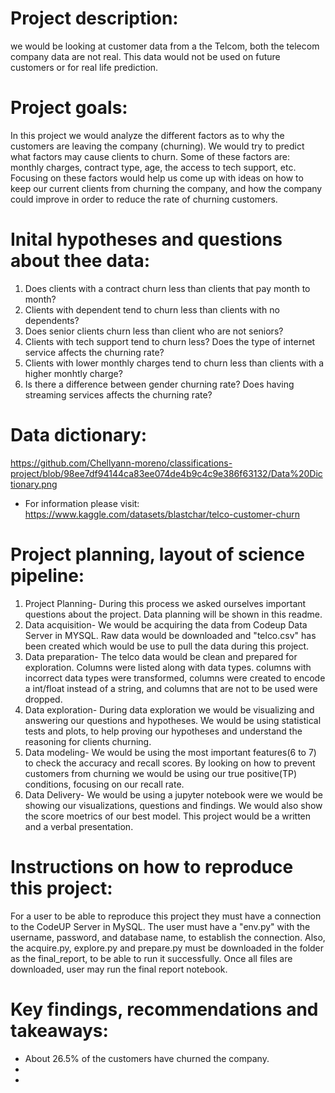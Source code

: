 # Project description:
   we would be looking at customer data from a the Telcom, both the telecom company data are not real. 
  This data would not be used on future customers or for real life prediction.
# Project goals:
  In this project we would analyze the different factors as to why the customers are leaving the company (churning).
  We would try to predict what factors may cause clients to churn.
    Some of these factors are: monthly charges, contract type, age, the access to tech support, etc.
    Focusing on these factors would help us come up with ideas on how to keep our current clients from churning the company,
    and how the company could improve in order to reduce the rate of churning customers. 
# Inital hypotheses and questions about thee data:
  1. Does clients with a contract churn less than clients that pay month to month?
  2. Clients with dependent tend to churn less than clients with no dependents?
  3. Does senior clients churn less than client who are not seniors?
  4. Clients with tech support tend to churn less? Does the type of internet service affects the churning rate?
  5. Clients with lower monthly charges tend to churn less than clients with a higher monhtly charge?
  6. Is there a difference between gender churning rate? Does having streaming services affects the churning rate?
# Data dictionary:
https://github.com/Chellyann-moreno/classifications-project/blob/98ee7df94144ca83ee074de4b9c4c9e386f63132/Data%20Dictionary.png

- For information please visit: https://www.kaggle.com/datasets/blastchar/telco-customer-churn

# Project planning, layout of science pipeline:
  1. Project Planning- During this process we asked ourselves important questions about the project. Data planning will be shown in this readme.
  2. Data acquisition- We would be acquiring the data from Codeup Data Server in MYSQL. Raw data would be downloaded and "telco.csv" has been created which would be use to pull the data during this project.
  3. Data preparation- The telco data would be clean and prepared for exploration. Columns were listed along with data types. columns with incorrect data types were transformed, columns were created to encode a int/float instead of a string, and columns that are not to be used were dropped.
  4. Data exploration- During data exploration we would be visualizing and answering our questions and hypotheses. We would be using statistical tests and plots, to help proving our hypotheses and understand the reasoning for clients churning.
  5. Data modeling- We would be using the most important features(6 to 7) to check the accuracy and recall scores. By looking on how to prevent customers from churning we would be using our true positive(TP) conditions, focusing on our recall rate.
  6. Data Delivery- We would be using a jupyter notebook were we would be showing our visualizations, questions and findings. We would also show the  score moetrics of our best model. This project would be a written and a verbal presentation. 
 # Instructions on how to reproduce this project:
  For a user to be able to reproduce this project they must have a connection to the CodeUP Server in MySQL. The user must have a "env.py" with the username, password, and database name, to establish the connection.
  Also, the acquire.py, explore.py and prepare.py must be downloaded in the folder as the final_report, to be able to run it successfully.
  Once all files are downloaded, user may run the final report notebook.
 # Key findings, recommendations and takeaways:
   - About 26.5% of the customers have churned the company.
   - 
   - 
 
    
   
